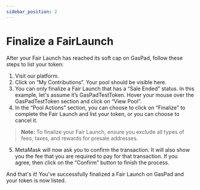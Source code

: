 ```yaml
---
sidebar_position: 2
---
```


# Finalize a FairLaunch

After your Fair Launch has reached its soft cap on GasPad, follow these steps to list your token:

1. Visit our platform.
2. Click on “My Contributions”. Your pool should be visible here.
3. You can only finalize a Fair Launch that has a “Sale Ended” status. In this example, let's assume it’s GasPadTestToken. Hover your mouse over the GasPadTestToken section and click on “View Pool”.
4. In the “Pool Actions” section, you can choose to click on “Finalize” to complete the Fair Launch and list your token, or you can choose to cancel it.

> **Note:** To finalize your Fair Launch, ensure you exclude all types of fees, taxes, and rewards for presale addresses.

5. MetaMask will now ask you to confirm the transaction. It will also show you the fee that you are required to pay for that transaction. If you agree, then click on the “Confirm” button to finish the process.

And that's it! You've successfully finalized a Fair Launch on GasPad and your token is now listed.
